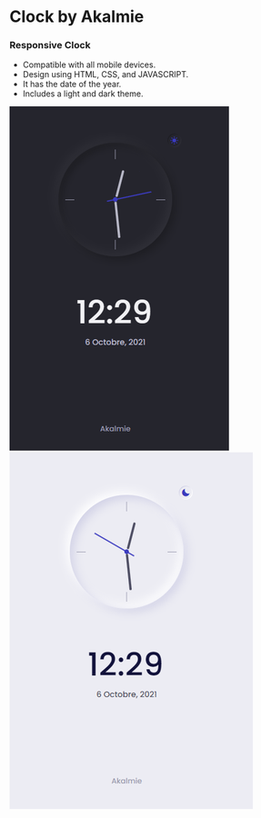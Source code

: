 # Clock by Akalmie

### Responsive Clock

- Compatible with all mobile devices.
- Design using HTML, CSS, and JAVASCRIPT.
- It has the date of the year.
- Includes a light and dark theme.

![Clock ui](images/darkmode.png)
![Clock ui](images/lightmode.png)

